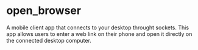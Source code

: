 # open_browser

A mobile client app that connects to your desktop throught sockets. This app allows users to enter a web link on their phone and open it directly on the connected desktop computer. 
